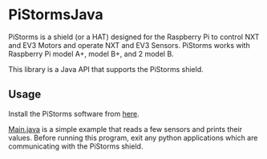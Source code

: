 # PiStormsJava

PiStorms is a shield (or a HAT) designed for the Raspberry Pi to control NXT and EV3 Motors and operate NXT and EV3 Sensors. PiStorms works with Raspberry Pi model A+, model B+, and 2 model B.

This library is a Java API that supports the PiStorms shield.

## Usage

Install the PiStorms software from [here](http://www.mindsensors.com/content/72-pistorms-libraries-and-sample-programs).

[Main.java](src/main/java/org/daubin/pistorms/Main.java) is a simple example
that reads a few sensors and prints their values.  Before running this program, exit any python applications which are communicating with the PiStorms shield. 